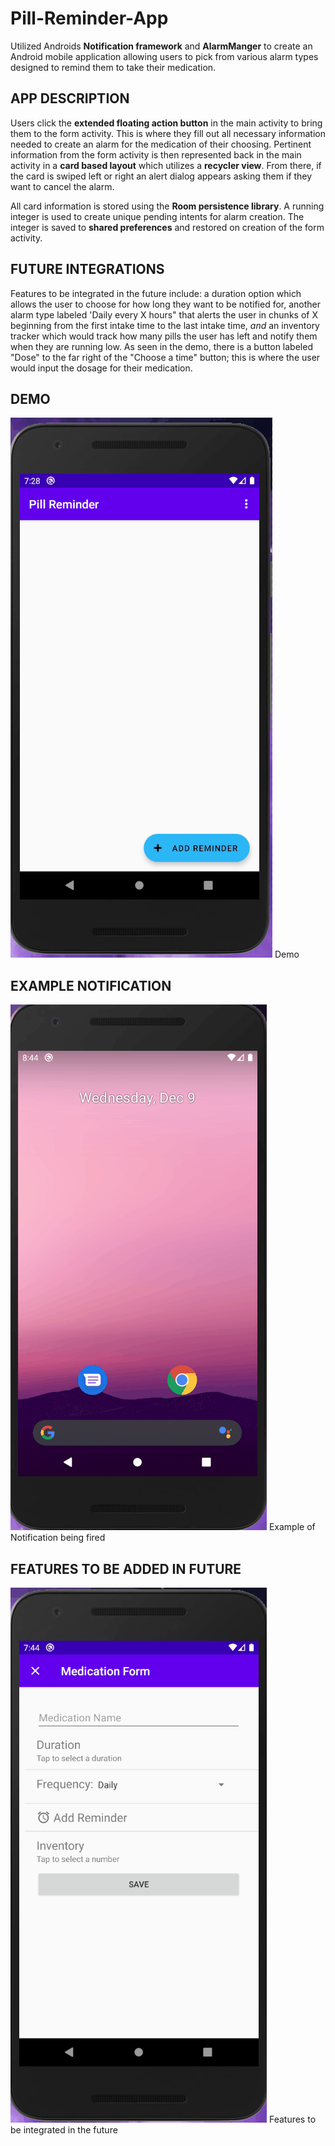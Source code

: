 # Pill-Reminder-App

Utilized Androids **Notification framework** and **AlarmManger** to create an Android mobile application allowing users to pick from various alarm types 
designed to remind them to take their medication.

**APP DESCRIPTION**
-----------------
Users click the **extended floating action button** in the main activity to bring them to the form activity. This is where they fill out all necessary information needed to create 
an alarm for the medication of their choosing. Pertinent information from the form activity is then represented back in the main activity in a **card based layout** which 
utilizes a **recycler view**. From there, if the card is swiped left or right an alert dialog appears asking them if they want to cancel the alarm.

All card information is stored using the **Room persistence library**. A running integer is used to create unique pending intents for alarm creation. The integer is saved to **shared preferences** and restored on creation of the form activity.

**FUTURE INTEGRATIONS**
---------------------
Features to be integrated in the future include: a duration option which allows the user to choose for how long they want to be notified for, another alarm type labeled 'Daily every X hours" that alerts the user in chunks of X beginning from the first intake time to the last intake time, *and* an inventory tracker which would track how many pills the user has left and notify them when they are running low. As seen in the demo, there is a button labeled "Dose" to the far right of the "Choose a time" button; this is where the user would input the dosage for their medication.

**DEMO**
------
![Demo](https://github.com/NicholasSamaroo/Pill-Reminder-App/blob/master/demo/demo.gif)
Demo

**EXAMPLE NOTIFICATION**
----------------------
![Example Notification](https://github.com/NicholasSamaroo/Pill-Reminder-App/blob/master/Notification%20Example/Notification.gif)
Example of Notification being fired

**FEATURES TO BE ADDED IN FUTURE**
--------------------------------
![Future integrations](https://github.com/NicholasSamaroo/Pill-Reminder-App/blob/master/Future%20integrations/needToIntegrate.gif)
Features to be integrated in the future
